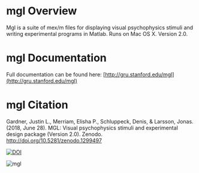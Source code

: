 # mgl Overview

Mgl is a suite of mex/m files for displaying visual psychophysics stimuli and writing experimental programs in Matlab. Runs on Mac OS X. Version 2.0.

# mgl Documentation

Full documentation can be found here: [http://gru.stanford.edu/mgl](http://gru.stanford.edu/mgl)

# mgl Citation

Gardner, Justin L., Merriam, Elisha P., Schluppeck, Denis, & Larsson, Jonas. (2018, June 28). MGL: Visual psychophysics stimuli and experimental design package (Version 2.0). Zenodo. http://doi.org/10.5281/zenodo.1299497

[![DOI](https://zenodo.org/badge/DOI/10.5281/zenodo.1299497.svg)](https://doi.org/10.5281/zenodo.1299497)


![mgl](http://gru.stanford.edu/lib/exe/fetch.php/mgl/mgllogo.png)
